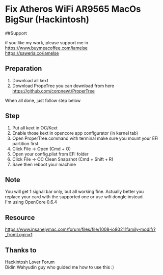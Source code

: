 # Fix Atheros WiFi AR9565 MacOs BigSur (Hackintosh)

##Support

if you like my work, please support me in <br>
https://www.buymeacoffee.com/iamelse <br>
https://saweria.co/iamelse

## Preparation

1. Download all kext
2. Download PropeTree you can download from here https://github.com/corpnewt/ProperTree

When all done, just follow step below


## Step 

1. Put all kext in OC/Kext
2. Enable those kext in opencore app configurator (in kernel tab)
3. Open ProperTree.command with terminal make sure you mount your EFI partition first
4. Click File -> Open (Cmd + O)
5. Open your config.plist from EFI folder
6. Click File -> OC Clean Snapshot (Cmd + Shift + R)
7. Save then reboot your machine


## Note

You will get 1 signal bar only, but all working fine. Actually better you replace your card with the supported one or use wifi dongle instead. <br>
I'm using OpenCore 0.6.4



## Resource

https://www.insanelymac.com/forum/files/file/1008-io80211family-modif/?_fromLogin=1


## Thanks to

Hackintosh Lover Forum <br>
Didin Wahyudin guy who guided me how to use this :)
